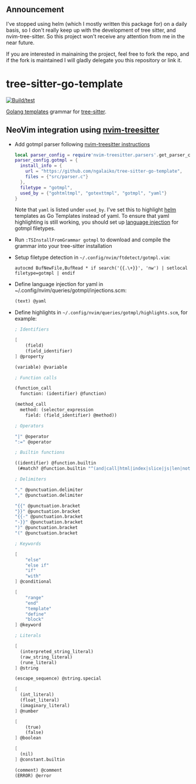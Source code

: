 ## Announcement 

I've stopped using helm (which I mostly written this package for) on a daily basis, so I don't really keep up with the development of tree sitter, and nvim-tree-sitter. So this project won't receive any attention from me in the near future.

If you are interested in mainaining the project, feel free to fork the repo, and if the fork is maintained I will gladly delegate you this repository or link it.

# tree-sitter-go-template

[![Build/test](https://github.com/ngalaiko/tree-sitter-go-template/actions/workflows/ci.yaml/badge.svg)](https://github.com/ngalaiko/tree-sitter-go-template/actions/workflows/ci.yaml)

[Golang templates][] grammar for [tree-sitter][].

[tree-sitter]: https://github.com/tree-sitter/tree-sitter
[Golang templates]: https://golang.org/pkg/text/template/

## NeoVim integration using [nvim-treesitter][]

* Add gotmpl parser following [nvim-treesitter instructions][]
  ```lua
  local parser_config = require'nvim-treesitter.parsers'.get_parser_configs()
  parser_config.gotmpl = {
    install_info = {
      url = "https://github.com/ngalaiko/tree-sitter-go-template",
      files = {"src/parser.c"}
    },
    filetype = "gotmpl",
    used_by = {"gohtmltmpl", "gotexttmpl", "gotmpl", "yaml"}
  }
  ```
  Note that `yaml` is listed under `used_by`. I've set this to highlight [helm][] templates as Go Templates instead of yaml.
  To ensure that yaml highlighting is still working, you should set up [language injection][] for gotmpl filetypes.

* Run `:TSInstallFromGrammar gotmpl` to download and compile the grammar into your tree-sitter installation
* Setup filetype detection in `~/.config/nvim/ftdetect/gotmpl.vim`:
  ```vimscript
  autocmd BufNewFile,BufRead * if search('{{.\+}}', 'nw') | setlocal filetype=gotmpl | endif
  ```
* Define language injection for yaml in ~/.config/nvim/queries/gotmpl/injections.scm:
  ```scheme
  (text) @yaml
  ```
* Define highlights in `~/.config/nvim/queries/gotmpl/highlights.scm`, for example:
  ```scheme
  ; Identifiers

  [
      (field)
      (field_identifier)
  ] @property

  (variable) @variable

  ; Function calls

  (function_call
    function: (identifier) @function)

  (method_call
    method: (selector_expression
      field: (field_identifier) @method))

  ; Operators

  "|" @operator
  ":=" @operator

  ; Builtin functions

  ((identifier) @function.builtin
   (#match? @function.builtin "^(and|call|html|index|slice|js|len|not|or|print|printf|println|urlquery|eq|ne|lt|ge|gt|ge)$"))

  ; Delimiters

  "." @punctuation.delimiter
  "," @punctuation.delimiter

  "{{" @punctuation.bracket
  "}}" @punctuation.bracket
  "{{-" @punctuation.bracket
  "-}}" @punctuation.bracket
  ")" @punctuation.bracket
  "(" @punctuation.bracket

  ; Keywords

  [
      "else"
      "else if"
      "if"
      "with"
  ] @conditional

  [
      "range"
      "end"
      "template"
      "define"
      "block"
  ] @keyword

  ; Literals

  [
    (interpreted_string_literal)
    (raw_string_literal)
    (rune_literal)
  ] @string

  (escape_sequence) @string.special

  [
    (int_literal)
    (float_literal)
    (imaginary_literal)
  ] @number

  [
      (true)
      (false)
  ] @boolean

  [
    (nil)
  ] @constant.builtin

  (comment) @comment
  (ERROR) @error
  ```

[nvim-treesitter instructions]: https://github.com/nvim-treesitter/nvim-treesitter#adding-parsers
[nvim-treesitter]: https://github.com/nvim-treesitter/nvim-treesitter
[helm]: https://helm.sh
[language injection]: https://tree-sitter.github.io/tree-sitter/syntax-highlighting#language-injection
